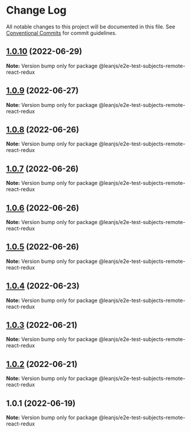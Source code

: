 # Change Log

All notable changes to this project will be documented in this file.
See [Conventional Commits](https://conventionalcommits.org) for commit guidelines.

## [1.0.10](https://github.com/leanjs/leanjs/compare/@leanjs/e2e-test-subjects-remote-react-redux@1.0.9...@leanjs/e2e-test-subjects-remote-react-redux@1.0.10) (2022-06-29)

**Note:** Version bump only for package @leanjs/e2e-test-subjects-remote-react-redux





## [1.0.9](https://github.com/leanjs/leanjs/compare/@leanjs/e2e-test-subjects-remote-react-redux@1.0.8...@leanjs/e2e-test-subjects-remote-react-redux@1.0.9) (2022-06-27)

**Note:** Version bump only for package @leanjs/e2e-test-subjects-remote-react-redux





## [1.0.8](https://github.com/leanjs/leanjs/compare/@leanjs/e2e-test-subjects-remote-react-redux@1.0.7...@leanjs/e2e-test-subjects-remote-react-redux@1.0.8) (2022-06-26)

**Note:** Version bump only for package @leanjs/e2e-test-subjects-remote-react-redux





## [1.0.7](https://github.com/leanjs/leanjs/compare/@leanjs/e2e-test-subjects-remote-react-redux@1.0.6...@leanjs/e2e-test-subjects-remote-react-redux@1.0.7) (2022-06-26)

**Note:** Version bump only for package @leanjs/e2e-test-subjects-remote-react-redux





## [1.0.6](https://github.com/leanjs/leanjs/compare/@leanjs/e2e-test-subjects-remote-react-redux@1.0.5...@leanjs/e2e-test-subjects-remote-react-redux@1.0.6) (2022-06-26)

**Note:** Version bump only for package @leanjs/e2e-test-subjects-remote-react-redux





## [1.0.5](https://github.com/leanjs/leanjs/compare/@leanjs/e2e-test-subjects-remote-react-redux@1.0.4...@leanjs/e2e-test-subjects-remote-react-redux@1.0.5) (2022-06-26)

**Note:** Version bump only for package @leanjs/e2e-test-subjects-remote-react-redux





## [1.0.4](https://github.com/leanjs/leanjs/compare/@leanjs/e2e-test-subjects-remote-react-redux@1.0.3...@leanjs/e2e-test-subjects-remote-react-redux@1.0.4) (2022-06-23)

**Note:** Version bump only for package @leanjs/e2e-test-subjects-remote-react-redux





## [1.0.3](https://github.com/leanjs/leanjs/compare/@leanjs/e2e-test-subjects-remote-react-redux@1.0.2...@leanjs/e2e-test-subjects-remote-react-redux@1.0.3) (2022-06-21)

**Note:** Version bump only for package @leanjs/e2e-test-subjects-remote-react-redux





## [1.0.2](https://github.com/leanjs/leanjs/compare/@leanjs/e2e-test-subjects-remote-react-redux@1.0.1...@leanjs/e2e-test-subjects-remote-react-redux@1.0.2) (2022-06-21)

**Note:** Version bump only for package @leanjs/e2e-test-subjects-remote-react-redux





## 1.0.1 (2022-06-19)

**Note:** Version bump only for package @leanjs/e2e-test-subjects-remote-react-redux
